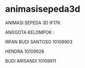 animasisepeda3d
===============

ANIMASI SEPEDA 3D IF17K

ANGGOTA KELOMPOK :

IRFAN BUDI SANTOSO 10109903

HENDRA             10109928

BUDI ARISANDI      10109911

